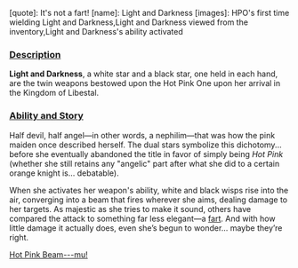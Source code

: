 [chapter]: undefined
[quote]:   It's not a fart!
[name]:    Light and Darkness
[images]:  HPO's first time wielding Light and Darkness,Light and Darkness viewed from the inventory,Light and Darkness's ability activated

### <u>Description</u> 
**Light and Darkness**, a white star and a black star, one held in each hand, are the twin weapons bestowed upon the Hot Pink One upon her arrival in the Kingdom of Libestal.

### <u>Ability and Story</u> 
Half devil, half angel—in other words, a nephilim—that was how the pink maiden once described herself. The dual stars symbolize this dichotomy... before she eventually abandoned the title in favor of simply being *Hot Pink* (whether she still retains any "angelic" part after what she did to a certain orange knight is... debatable).

When she activates her weapon's ability, white and black wisps rise into the air, converging into a beam that fires wherever she aims, dealing damage to her targets. As majestic as she tries to make it sound, others have compared the attack to something far less elegant—a [fart](https://www.youtube.com/live/f8W426vzTb8?si=foqRHkhJucvdRk3z&t=4046). And with how little damage it actually does, even she’s begun to wonder... maybe they’re right.

[Hot Pink Beam---mu!](#embed:https://www.youtube.com/live/Rk7nZ91vme4?si=gB2Tvf3h41hZE0K1&t=4782)